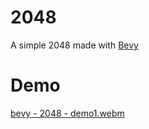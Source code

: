 # 2048

A simple 2048 made with [Bevy](https://bevyengine.org/)


# Demo

[bevy - 2048 - demo1.webm](https://user-images.githubusercontent.com/3752363/205744947-e1e0114f-82f9-427c-9fed-33ab39f74b23.webm)
